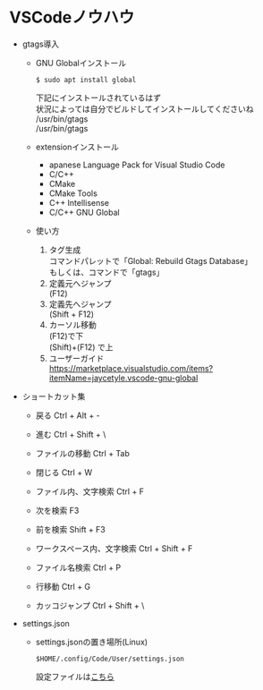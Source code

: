 # VSCodeノウハウ

- gtags導入
  - GNU Globalインストール
     ```
     $ sudo apt install global
     ```
     下記にインストールされているはず<br>
     状況によっては自分でビルドしてインストールしてくださいね<br>
     /usr/bin/gtags<br>
     /usr/bin/gtags<br>
     
  - extensionインストール
     - apanese Language Pack for Visual Studio Code
     - C/C++
     - CMake
     - CMake Tools
     - C++ Intellisense
     - C/C++ GNU Global<br>

  - 使い方
     1. タグ生成<br>
     コマンドパレットで「Global: Rebuild Gtags Database」<br>
     もしくは、コマンドで「gtags」
     2. 定義元へジャンプ<br>
     (F12)
     3. 定義先へジャンプ<br>
     (Shift + F12)
     4. カーソル移動<br>
     (F12)で下<br>
     (Shift)+(F12) で上
     5. ユーザーガイド<br>
     https://marketplace.visualstudio.com/items?itemName=jaycetyle.vscode-gnu-global

- ショートカット集
     - 戻る 			      Ctrl + Alt + - <br>
     - 進む 			      Ctrl + Shift + \ <br>
     
     - ファイルの移動 		 Ctrl + Tab <br>
     - 閉じる Ctrl + W <br>
   
     - ファイル内、文字検索 		 Ctrl + F <br>
     - 次を検索 F3 <br>
     - 前を検索 Shift + F3 <br>
     - ワークスペース内、文字検索 	Ctrl + Shift + F <br>
     - ファイル名検索 Ctrl + P <br>

     - 行移動 Ctrl + G <br>
     - カッコジャンプ Ctrl + Shift + \ <br>

- settings.json
  - settings.jsonの置き場所(Linux)
    ```
    $HOME/.config/Code/User/settings.json
    ```
    設定ファイルは[こちら](https://github.com/lef2/treefrog_practice/blob/master/doc/00_vscode/settings/)
